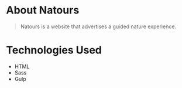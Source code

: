 # About Natours

> Natours is a website that advertises a guided nature experience.

# Technologies Used
* HTML
* Sass
* Gulp